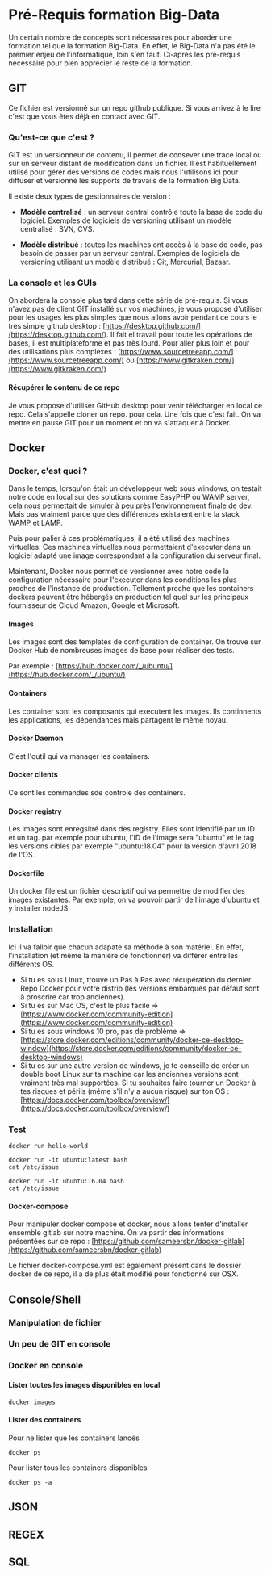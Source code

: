 # Pré-Requis formation Big-Data

Un certain nombre de concepts sont nécessaires pour aborder une formation tel que la formation Big-Data. En effet, le Big-Data n'a pas été le premier enjeu de l'informatique, loin s'en faut. Ci-après les pré-requis necessaire pour bien apprécier le reste de la formation.

## GIT

Ce fichier est versionné sur un repo github publique. Si vous arrivez à le lire c'est que vous êtes déjà en contact avec GIT.

### Qu'est-ce que c'est ?

GIT est un versionneur de contenu, il permet de consever une trace local ou sur un serveur distant de modification dans un fichier. Il est habituellement utilisé pour gérer des versions de codes mais nous l'utilisons ici pour diffuser et versionné les supports de travails de la formation Big Data.

Il existe deux types de gestionnaires de version :

* **Modèle centralisé** : un serveur central contrôle toute la base de code du logiciel. Exemples de logiciels de versioning utilisant un modèle centralisé : SVN, CVS.

* **Modèle distribué** : toutes les machines ont accès à la base de code, pas besoin de passer par un serveur central. Exemples de logiciels de versioning utilisant un modèle distribué : Git, Mercurial, Bazaar.

### La console et les GUIs

On abordera la console plus tard dans cette série de pré-requis. Si vous n'avez pas de client GIT installé sur vos machines, je vous propose d'utiliser pour les usages les plus simples que nous allons avoir pendant ce cours le très simple github desktop : [https://desktop.github.com/](https://desktop.github.com/). Il fait el travail pour toute les opérations de bases, il est multiplateforme et pas très lourd. Pour aller plus loin et pour des utilisations plus complexes : [https://www.sourcetreeapp.com/](https://www.sourcetreeapp.com/) ou [https://www.gitkraken.com/](https://www.gitkraken.com/)

#### Récupérer le contenu de ce repo

Je vous propose d'utiliser GitHub desktop pour venir télécharger en local ce repo. Cela s'appelle cloner un repo. pour cela. Une fois que c'est fait. On va mettre en pause GIT pour un moment et on va s'attaquer à Docker.

## Docker

### Docker, c'est quoi ?

Dans le temps, lorsqu'on était un développeur web sous windows, on testait notre code en local sur des solutions comme EasyPHP ou WAMP server, cela nous permettait de simuler à peu près l'environnement finale de dev. Mais pas vraiment parce que des différences existaient entre la stack WAMP et LAMP. 

Puis pour palier à ces problématiques, il a été utilisé des machines virtuelles. Ces machines virtuelles nous permettaient d'executer dans un logiciel adapté une image correspondant à la configuration du serveur final.

Maintenant, Docker nous permet de versionner avec notre code la configuration nécessaire pour l'executer dans les conditions les plus proches de l'instance de production. Tellement proche que les containers dockers peuvent être hébergés en production tel quel sur les principaux fournisseur de Cloud Amazon, Google et Microsoft.

#### Images

Les images sont des templates de configuration de container. On trouve sur Docker Hub de nombreuses images de base pour réaliser des tests.

Par exemple : [https://hub.docker.com/_/ubuntu/](https://hub.docker.com/_/ubuntu/)

#### Containers

Les container sont les composants qui executent les images. Ils continnents les applications, les dépendances mais partagent le même noyau.

#### Docker Daemon

C'est l'outil qui va manager les containers.

#### Docker clients

Ce sont les commandes sde controle des containers.

#### Docker registry

Les images sont enregsitré dans des registry. Elles sont identifié par un ID et un tag. par exemple pour ubuntu, l'ID de l'image sera "ubuntu" et le tag les versions cibles par exemple "ubuntu:18.04" pour la version d'avril 2018 de l'OS.

#### Dockerfile

Un docker file est un fichier descriptif qui va permettre de modifier des images existantes. Par exemple, on va pouvoir partir de l'image d'ubuntu et y installer nodeJS.

### Installation

Ici il va falloir que chacun adapate sa méthode à son matériel. En effet, l'installation (et même la manière de fonctionner) va différer entre les différents OS. 

* Si tu es sous Linux, trouve un Pas à Pas avec récupération du dernier Repo Docker pour votre distrib (les versions embarqués par défaut sont à proscrire car trop anciennes).
* Si tu es sur Mac OS, c'est le plus facile => [https://www.docker.com/community-edition](https://www.docker.com/community-edition)
* Si tu es sous windows 10 pro, pas de problème => [https://store.docker.com/editions/community/docker-ce-desktop-window](https://store.docker.com/editions/community/docker-ce-desktop-windows)
* Si tu es sur une autre version de windows, je te conseille de créer un double boot Linux sur ta machine car les anciennes versions sont vraiment très mal supportées. Si tu souhaites faire tourner un Docker à tes risques et périls (même s'il n'y a aucun risque) sur ton OS : [https://docs.docker.com/toolbox/overview/](https://docs.docker.com/toolbox/overview/)

### Test
	
	docker run hello-world

	docker run -it ubuntu:latest bash
	cat /etc/issue
	
	docker run -it ubuntu:16.04 bash
	cat /etc/issue
	
#### Docker-compose

Pour manipuler docker compose et docker, nous allons tenter d'installer ensemble gitlab sur notre machine. On va partir des informations présentées sur ce repo : [https://github.com/sameersbn/docker-gitlab](https://github.com/sameersbn/docker-gitlab)

Le fichier docker-compose.yml est également présent dans le dossier docker de ce repo, il a de plus était modifié pour fonctionné sur OSX.

## Console/Shell

### Manipulation de fichier

### Un peu de GIT en console

### Docker en console

#### Lister toutes les images disponibles en local

	docker images
	
#### Lister des containers

Pour ne lister que les containers lancés

	docker ps

Pour lister tous les containers disponibles
	
	docker ps -a


## JSON

## REGEX

## SQL